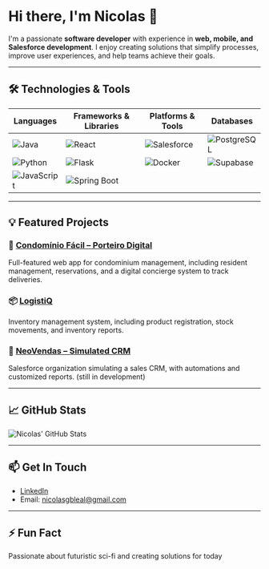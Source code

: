 # Hi there, I'm Nicolas 👋

I'm a passionate **software developer** with experience in **web, mobile, and Salesforce development**. I enjoy creating solutions that simplify processes, improve user experiences, and help teams achieve their goals.

---

## 🛠️ Technologies & Tools

| Languages | Frameworks & Libraries | Platforms & Tools | Databases |
|-----------|----------------------|-----------------|-----------|
| ![Java](https://img.shields.io/badge/Java-ED8B00?style=flat-square&logo=java&logoColor=white) | ![React](https://img.shields.io/badge/React-61DAFB?style=flat-square&logo=react&logoColor=black) | ![Salesforce](https://img.shields.io/badge/Salesforce-00A1E0?style=flat-square&logo=salesforce&logoColor=white) | ![PostgreSQL](https://img.shields.io/badge/PostgreSQL-336791?style=flat-square&logo=postgresql&logoColor=white) |
| ![Python](https://img.shields.io/badge/Python-3776AB?style=flat-square&logo=python&logoColor=white) | ![Flask](https://img.shields.io/badge/Flask-000000?style=flat-square&logo=flask&logoColor=white) | ![Docker](https://img.shields.io/badge/Docker-2496ED?style=flat-square&logo=docker&logoColor=white) | ![Supabase](https://img.shields.io/badge/Supabase-3ECF8E?style=flat-square&logo=supabase&logoColor=white) |
| ![JavaScript](https://img.shields.io/badge/JavaScript-F7DF1E?style=flat-square&logo=javascript&logoColor=black) | ![Spring Boot](https://img.shields.io/badge/SpringBoot-6DB33F?style=flat-square&logo=spring&logoColor=white) | | |


---

## 💡 Featured Projects

### 🏢 [Condomínio Fácil – Porteiro Digital](https://github.com/NicolasGayb/CondominioFacil)
Full-featured web app for condominium management, including resident management, reservations, and a digital concierge system to track deliveries.

### 📦 [LogistiQ](https://github.com/NicolasGayb/LogistiQ)
Inventory management system, including product registration, stock movements, and inventory reports.

### 💼 [NeoVendas – Simulated CRM](https://github.com/NicolasGayb/NeoVendas)
Salesforce organization simulating a sales CRM, with automations and customized reports. (still in development)

---

## 📈 GitHub Stats

![Nicolas' GitHub Stats](https://github-readme-stats.vercel.app/api?username=NicolasGayb&show_icons=true&hide_title=true&count_private=true&hide=prs&theme=radical)

---

## 📫 Get In Touch

- [LinkedIn](https://www.linkedin.com/in/nicolas-rodrigues-leal/)  
- Email: nicolasgbleal@gmail.com

---

## ⚡ Fun Fact

Passionate about futuristic sci-fi and creating solutions for today
